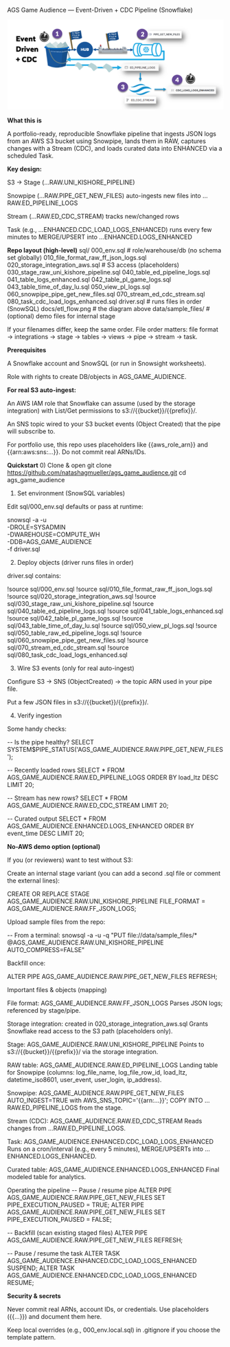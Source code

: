 AGS Game Audience — Event-Driven + CDC Pipeline (Snowflake)

![Event-Driven + CDC pipeline](docs/etl_flow.png)

**What this is**

A portfolio-ready, reproducible Snowflake pipeline that ingests JSON logs from an AWS S3 bucket using Snowpipe, lands them in RAW, captures changes with a Stream (CDC), and loads curated data into ENHANCED via a scheduled Task.

**Key design:**

S3 → Stage (…RAW.UNI_KISHORE_PIPELINE)

Snowpipe (…RAW.PIPE_GET_NEW_FILES) auto-ingests new files into …RAW.ED_PIPELINE_LOGS

Stream (…RAW.ED_CDC_STREAM) tracks new/changed rows

Task (e.g., …ENHANCED.CDC_LOAD_LOGS_ENHANCED) runs every few minutes to MERGE/UPSERT into …ENHANCED.LOGS_ENHANCED

**Repo layout (high-level)**
sql/
  000_env.sql                      # role/warehouse/db (no schema set globally)
  010_file_format_raw_ff_json_logs.sql
  020_storage_integration_aws.sql  # S3 access (placeholders)
  030_stage_raw_uni_kishore_pipeline.sql
  040_table_ed_pipeline_logs.sql
  041_table_logs_enhanced.sql
  042_table_pl_game_logs.sql
  043_table_time_of_day_lu.sql
  050_view_pl_logs.sql
  060_snowpipe_pipe_get_new_files.sql
  070_stream_ed_cdc_stream.sql
  080_task_cdc_load_logs_enhanced.sql
driver.sql                         # runs files in order (SnowSQL)
docs/etl_flow.png                  # the diagram above
data/sample_files/                 # (optional) demo files for internal stage


If your filenames differ, keep the same order. File order matters: file format → integrations → stage → tables → views → pipe → stream → task.

**Prerequisites**

A Snowflake account and SnowSQL (or run in Snowsight worksheets).

Role with rights to create DB/objects in AGS_GAME_AUDIENCE.

**For real S3 auto-ingest:**

An AWS IAM role that Snowflake can assume (used by the storage integration) with List/Get permissions to s3://{{bucket}}/{{prefix}}/.

An SNS topic wired to your S3 bucket events (Object Created) that the pipe will subscribe to.

For portfolio use, this repo uses placeholders like {{aws_role_arn}} and {{arn:aws:sns:…}}. Do not commit real ARNs/IDs.

**Quickstart**
0) Clone & open
git clone https://github.com/natashagmueller/ags_game_audience.git
cd ags_game_audience

1) Set environment (SnowSQL variables)

Edit sql/000_env.sql defaults or pass at runtime:

snowsql -a <account> -u <user> \
  -DROLE=SYSADMIN \
  -DWAREHOUSE=COMPUTE_WH \
  -DDB=AGS_GAME_AUDIENCE \
  -f driver.sql

2) Deploy objects (driver runs files in order)

driver.sql contains:

!source sql/000_env.sql
!source sql/010_file_format_raw_ff_json_logs.sql
!source sql/020_storage_integration_aws.sql
!source sql/030_stage_raw_uni_kishore_pipeline.sql
!source sql/040_table_ed_pipeline_logs.sql
!source sql/041_table_logs_enhanced.sql
!source sql/042_table_pl_game_logs.sql
!source sql/043_table_time_of_day_lu.sql
!source sql/050_view_pl_logs.sql
!source sql/050_table_raw_ed_pipeline_logs.sql
!source sql/060_snowpipe_pipe_get_new_files.sql
!source sql/070_stream_ed_cdc_stream.sql
!source sql/080_task_cdc_load_logs_enhanced.sql

3) Wire S3 events (only for real auto-ingest)

Configure S3 → SNS (ObjectCreated) → the topic ARN used in your pipe file.

Put a few JSON files in s3://{{bucket}}/{{prefix}}/.

4) Verify ingestion

Some handy checks:

-- Is the pipe healthy?
SELECT SYSTEM$PIPE_STATUS('AGS_GAME_AUDIENCE.RAW.PIPE_GET_NEW_FILES');

-- Recently loaded rows
SELECT * FROM AGS_GAME_AUDIENCE.RAW.ED_PIPELINE_LOGS ORDER BY load_ltz DESC LIMIT 20;

-- Stream has new rows?
SELECT * FROM AGS_GAME_AUDIENCE.RAW.ED_CDC_STREAM LIMIT 20;

-- Curated output
SELECT * FROM AGS_GAME_AUDIENCE.ENHANCED.LOGS_ENHANCED ORDER BY event_time DESC LIMIT 20;

**No-AWS demo option (optional)**

If you (or reviewers) want to test without S3:

Create an internal stage variant (you can add a second .sql file or comment the external lines):

CREATE OR REPLACE STAGE AGS_GAME_AUDIENCE.RAW.UNI_KISHORE_PIPELINE
  FILE_FORMAT = AGS_GAME_AUDIENCE.RAW.FF_JSON_LOGS;

Upload sample files from the repo:

-- From a terminal:
snowsql -a <acct> -u <user> -q "PUT file://data/sample_files/* @AGS_GAME_AUDIENCE.RAW.UNI_KISHORE_PIPELINE AUTO_COMPRESS=FALSE"


Backfill once:

ALTER PIPE AGS_GAME_AUDIENCE.RAW.PIPE_GET_NEW_FILES REFRESH;

Important files & objects (mapping)

File format: AGS_GAME_AUDIENCE.RAW.FF_JSON_LOGS
Parses JSON logs; referenced by stage/pipe.

Storage integration: created in 020_storage_integration_aws.sql
Grants Snowflake read access to the S3 path (placeholders only).

Stage: AGS_GAME_AUDIENCE.RAW.UNI_KISHORE_PIPELINE
Points to s3://{{bucket}}/{{prefix}}/ via the storage integration.

RAW table: AGS_GAME_AUDIENCE.RAW.ED_PIPELINE_LOGS
Landing table for Snowpipe (columns: log_file_name, log_file_row_id, load_ltz, datetime_iso8601, user_event, user_login, ip_address).

Snowpipe: AGS_GAME_AUDIENCE.RAW.PIPE_GET_NEW_FILES
AUTO_INGEST=TRUE with AWS_SNS_TOPIC='{{arn:…}}'; COPY INTO …RAW.ED_PIPELINE_LOGS from the stage.

Stream (CDC): AGS_GAME_AUDIENCE.RAW.ED_CDC_STREAM
Reads changes from …RAW.ED_PIPELINE_LOGS.

Task: AGS_GAME_AUDIENCE.ENHANCED.CDC_LOAD_LOGS_ENHANCED
Runs on a cron/interval (e.g., every 5 minutes), MERGE/UPSERTs into …ENHANCED.LOGS_ENHANCED.

Curated table: AGS_GAME_AUDIENCE.ENHANCED.LOGS_ENHANCED
Final modeled table for analytics.

Operating the pipeline
-- Pause / resume pipe
ALTER PIPE AGS_GAME_AUDIENCE.RAW.PIPE_GET_NEW_FILES SET PIPE_EXECUTION_PAUSED = TRUE;
ALTER PIPE AGS_GAME_AUDIENCE.RAW.PIPE_GET_NEW_FILES SET PIPE_EXECUTION_PAUSED = FALSE;

-- Backfill (scan existing staged files)
ALTER PIPE AGS_GAME_AUDIENCE.RAW.PIPE_GET_NEW_FILES REFRESH;

-- Pause / resume the task
ALTER TASK AGS_GAME_AUDIENCE.ENHANCED.CDC_LOAD_LOGS_ENHANCED SUSPEND;
ALTER TASK AGS_GAME_AUDIENCE.ENHANCED.CDC_LOAD_LOGS_ENHANCED RESUME;

**Security & secrets**

Never commit real ARNs, account IDs, or credentials. Use placeholders ({{…}}) and document them here.

Keep local overrides (e.g., 000_env.local.sql) in .gitignore if you choose the template pattern.

